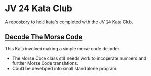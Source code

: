 # JV 24 Kata Club

A repository to hold kata's completed with the JV 24 Kata Club.

## [Decode The Morse Code](https://www.codewars.com/kata/decode-the-morse-code)

This Kata involved making a simple morse code decoder. 
- The Morse Code class still needs work to incoperate numbers and further Morse Code translations.
- Could be developed into small stand alone program.


